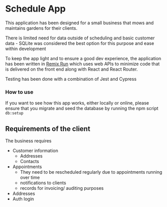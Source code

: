 # Schedule App

This application has been designed for a small business that mows and maintains gardens for their clients.

There is limited need for data outside of scheduling and basic customer data - SQLite was considered the best option for this purpose and ease within development

To keep the app light and to ensure a good dev experience, the application has been written in [Remix Run](https://remix.run/) which uses web APIs to minimize code that is delivered on the front end along with React and React Router.

Testing has been done with a combination of Jest and Cypress

### How to use

If you want to see how this app works, either locally or online, please ensure that you migrate and seed the database by running the npm script `db:setup`

## Requirements of the client

The business requires

- Customer information
  - Addresses
  - Contacts
- Appointments
  - They need to be rescheduled regularly due to appointments running over time
  - notifications to clients
  - records for invoicing/ auditing purposes
- Addresses
- Auth login

